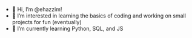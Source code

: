 - 👋 Hi, I’m @ehazzim!
- 👀 I’m interested in learning the basics of coding and working on small projects for fun (eventually)
- 🌱 I’m currently learning Python, SQL, and JS

<!---
ehazzim/ehazzim is a ✨ special ✨ repository because its `README.md` (this file) appears on your GitHub profile.
You can click the Preview link to take a look at your changes.
--->
